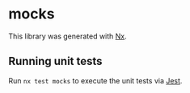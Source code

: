 # mocks

This library was generated with [Nx](https://nx.dev).

## Running unit tests

Run `nx test mocks` to execute the unit tests via [Jest](https://jestjs.io).
